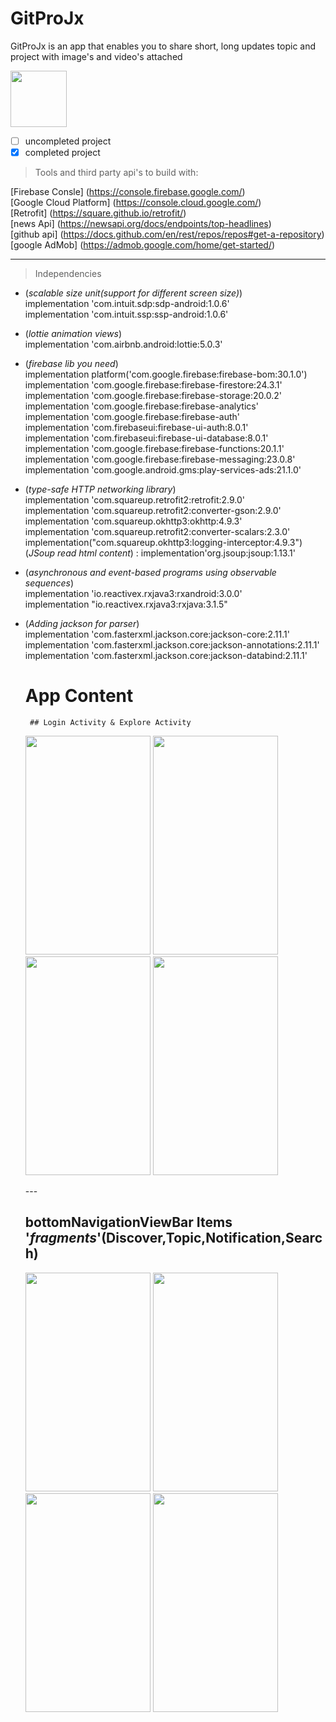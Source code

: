# GitProJx
GitProJx is an  app that enables you to share short, long updates topic and project with image's and video's attached

<img src="https://user-images.githubusercontent.com/107422911/184646113-004e4abc-b812-45aa-823e-d86e53ca8a54.PNG" widht="120" height="90" />

- [ ]  uncompleted project
- [x]  completed project

> Tools and third party api's to build with:

[Firebase Consle] (https://console.firebase.google.com/)<br/>
[Google Cloud Platform] (https://console.cloud.google.com/)<br/>
[Retrofit] (https://square.github.io/retrofit/)<br/>
[news Api] (https://newsapi.org/docs/endpoints/top-headlines)<br/>
[github api] (https://docs.github.com/en/rest/repos/repos#get-a-repository)<br/>
[google AdMob] (https://admob.google.com/home/get-started/)

---

> Independencies

-  (*scalable size unit(support for different screen size)*)<br/>
    implementation 'com.intuit.sdp:sdp-android:1.0.6'<br/>
    implementation 'com.intuit.ssp:ssp-android:1.0.6'
    
- (*lottie animation views*)<br/>
    implementation 'com.airbnb.android:lottie:5.0.3' 

-  (*firebase lib you need*)<br/>
    implementation platform('com.google.firebase:firebase-bom:30.1.0')<br/>
    implementation 'com.google.firebase:firebase-firestore:24.3.1'<br/>
    implementation 'com.google.firebase:firebase-storage:20.0.2'<br/>
    implementation 'com.google.firebase:firebase-analytics'<br/>
    implementation 'com.google.firebase:firebase-auth'<br/>
    implementation 'com.firebaseui:firebase-ui-auth:8.0.1'<br/>
    implementation 'com.firebaseui:firebase-ui-database:8.0.1'<br/>
    implementation 'com.google.firebase:firebase-functions:20.1.1'<br/>
    implementation 'com.google.firebase:firebase-messaging:23.0.8'<br/>
    implementation 'com.google.android.gms:play-services-ads:21.1.0'


-  (*type-safe HTTP networking library*)<br/>
    implementation 'com.squareup.retrofit2:retrofit:2.9.0'<br/>
    implementation 'com.squareup.retrofit2:converter-gson:2.9.0'<br/>
    implementation 'com.squareup.okhttp3:okhttp:4.9.3'<br/>
    implementation 'com.squareup.retrofit2:converter-scalars:2.3.0'<br/>
    implementation("com.squareup.okhttp3:logging-interceptor:4.9.3")<br/>
    (*JSoup read html content*) : implementation'org.jsoup:jsoup:1.13.1'


- (*asynchronous and event-based programs using observable sequences*)<br/>
     implementation 'io.reactivex.rxjava3:rxandroid:3.0.0'<br/>
     implementation "io.reactivex.rxjava3:rxjava:3.1.5"
    

- (*Adding jackson for parser*)<br/>
    implementation 'com.fasterxml.jackson.core:jackson-core:2.11.1'<br/>
    implementation 'com.fasterxml.jackson.core:jackson-annotations:2.11.1'<br/>
    implementation 'com.fasterxml.jackson.core:jackson-databind:2.11.1'
    
    
    
    # App Content
       ## Login Activity & Explore Activity 
    <p float="left">
    <img src= "https://user-images.githubusercontent.com/107422911/192141393-7890e10d-5e22-4787-8ece-d95f00a0db30.png" width="200" height="350" />
    <img src= "https://user-images.githubusercontent.com/107422911/192141504-4edf18e2-0104-4148-9efd-51fbedf305b6.png" width="200" height="350" />
    <img src= "https://user-images.githubusercontent.com/107422911/192141570-7337c082-2a05-4b21-beeb-624e72d890b9.png" width="200" height="350" />
    <img src= "https://user-images.githubusercontent.com/107422911/192141581-5e1b53a3-3079-4caa-9a2c-81723efc96ed.png" width="200" height="350" />
    </p>
    ---
    
    ## bottomNavigationViewBar Items '*fragments*'(Discover,Topic,Notification,Search)
     <p float="right">
    <img src= "https://user-images.githubusercontent.com/107422911/192141616-bdf2fac1-92f7-492e-b34a-0c867add085a.png" width="200" height="350" />
    <img src= "https://user-images.githubusercontent.com/107422911/192141645-745faf65-21cd-44de-8fba-7c5d4c15b279.png" width="200" height="350" />
    <img src= "https://user-images.githubusercontent.com/107422911/192141688-e030dd31-1b6d-44d7-9aa7-7a311e824a4b.png" width="200" height="350" />
    <img src= "https://user-images.githubusercontent.com/107422911/192141792-af42975f-30d1-47f5-ae74-609d1ddf24bf.png" width="200" height="350" />
    </p>
    
